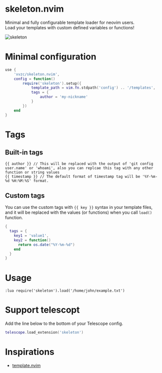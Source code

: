 # skeleton.nvim
Minimal and fully configurable template loader for neovim users.  
Load your templates with custom defined variables or functions!

![skeleton](https://user-images.githubusercontent.com/45588457/211829055-4ee23d0e-3e34-42d7-8bf8-363192268751.gif)

# Minimal configuration
```lua
use {
    'xvzc/skeleton.nvim',
    config = function()
        require('skeleton').setup({
            template_path = vim.fn.stdpath('config') .. '/templates',
            tags = {
                author = 'my-nickname'
            }
        })
    end
}
```

# Tags
## Built-in tags
```
{{ author }} // This will be replaced with the output of 'git config user.name' or 'whoami', also you can replcae this tag with any other function or string values
{{ timestamp }} // The default format of timestamp tag will be '%Y-%m-%d %H:%M:%S' format.
```

## Custom tags
You can use the custom tags with `{{ key }}` syntax in your template files, and it will be replaced with the values (or functions) when you call `load()` function.
```lua
{
  tags = {
    key1 = 'value1',
    key2 = function()
      return os.date("%Y-%m-%d") 
    end
  }
}
```

# Usage
```
:lua require('skeleton').load('/home/john/example.txt')
```

# Support telescopt
Add the line below to the bottom of your Telescope config.
```lua
telescope.load_extension('skeleton')
```

# Inspirations
- [template.nvim](https://github.com/glepnir/template.nvim)
